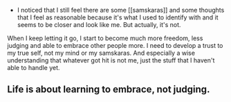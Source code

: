- I noticed that I still feel there are some [[samskaras]] and some thoughts that I feel as reasonable because it's what I used to identify with and it seems to be closer and look like me. But actually, it's not. 

When I keep letting it go, I start to become much more freedom, less judging and able to embrace other people more. I need to develop a trust to my true self, not my mind or my samskaras. And especially a wise understanding that whatever got hit is not me, just the stuff that I haven't able to handle yet.

Life is about learning to embrace, not judging.
- 

